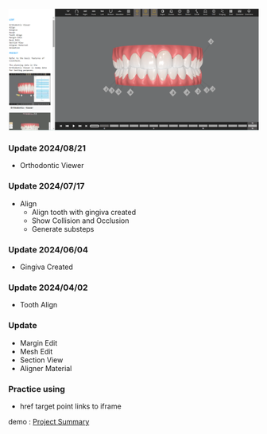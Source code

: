 
![screenshot](./docs/profolio.png)

### Update 2024/08/21
* Orthodontic Viewer
### Update 2024/07/17
* Align
    * Align tooth with gingiva created
    * Show Collision and Occlusion 
    * Generate substeps
### Update 2024/06/04
* Gingiva Created
### Update 2024/04/02
* Tooth Align
### Update
* Margin Edit
* Mesh Edit
* Section View
* Aligner Material

### Practice using
* href target point links to iframe

demo : [Project Summary](https://profolio-bay.vercel.app/)
